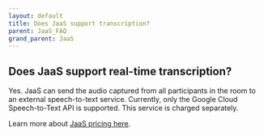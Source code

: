 ```yaml
---
layout: default
title: Does JaaS support transcription?
parent: JaaS_FAQ
grand_parent: JaaS
---
```


## Does JaaS support real-time transcription?

Yes. JaaS can send the audio captured from all participants in the room to an external speech-to-text service. Currently, only the Google Cloud Speech-to-Text API is supported.
This service is charged separately.

Learn more about [JaaS pricing here](https://jaas.8x8.vc/#/pricing).
